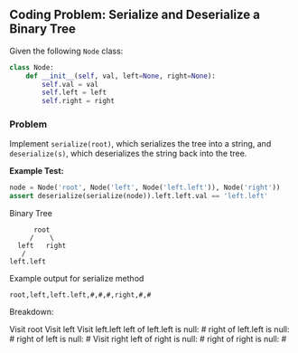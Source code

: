 ## Coding Problem: Serialize and Deserialize a Binary Tree

Given the following `Node` class:

```python
class Node:
    def __init__(self, val, left=None, right=None):
        self.val = val
        self.left = left
        self.right = right
```

### Problem

Implement `serialize(root)`, which serializes the tree into a string, and `deserialize(s)`, which deserializes the string back into the tree.

**Example Test:**

```python
node = Node('root', Node('left', Node('left.left')), Node('right'))
assert deserialize(serialize(node)).left.left.val == 'left.left'
```

Binary Tree

```
      root
     /    \
  left   right
   /
left.left
```

Example output for serialize method
```
root,left,left.left,#,#,#,right,#,#
```

Breakdown:

Visit root
    Visit left
        Visit left.left
        left of left.left is null: #
        right of left.left is null: #
    right of left is null: #
Visit right
    left of right is null: #
    right of right is null: #